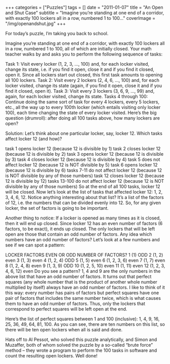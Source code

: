 +++
categories = ["Puzzles"]
tags = []
date = "2011-01-07"
title = "An Open and Shut Case"
subtitle = "Imagine you’re standing at one end of a corridor, with exactly 100 lockers all in a row, numbered 1 to 100..."
coverImage = "/img/openandshut.jpg"
+++

For today’s puzzle, I’m taking you back to school.
<!--more-->
Imagine you’re standing at one end of a corridor, with exactly 100 lockers all in a row, numbered 1 to 100, all of which are initially closed. Your math teacher walks by and asks you to perform the following sequence of tasks:

Task 1: Visit every locker (1, 2, 3, …, 100) and, for each locker visited, change its state, i.e. if you find it open, close it and if you find it closed, open it. Since all lockers start out closed, this first task amounts to opening all 100 lockers.
Task 2: Visit every 2 lockers (2, 4, 6, …, 100) and, for each locker visited, change its state (again, if you find it open, close it and if you find it closed, open it).
Task 3: Visit every 3 lockers (3, 6, 9, …, 99) and, again, for each locker visited, change its state.
Tasks 4 through 100: Continue doing the same sort of task for every 4 lockers, every 5 lockers, etc., all the way up to every 100th locker (which entails visiting only locker 100), each time changing the state of every locker visited.
Here’s the big question (drumroll): after doing all 100 tasks above, how many lockers are open?

Solution: Let’s think about one particular locker, say, locker 12. Which tasks affect locker 12 (and how)?

task 1 opens locker 12 (because 12 is divisible by 1)
task 2 closes locker 12 (because 12 is divisible by 2)
task 3 opens locker 12 (because 12 is divisible by 3)
task 4 closes locker 12 (because 12 is divisible by 4)
task 5 does not affect locker 12 (because 12 is NOT divisible by 5)
task 6 opens locker 12 (because 12 is divisible by 6)
tasks 7-11 do not affect locker 12 (because 12 is NOT divisible by any of those numbers)
task 12 closes locker 12 (because 12 is divisible by 12)
tasks 13-100 do not affect locker 12 (because 12 is NOT divisible by any of those numbers)
So at the end of all 100 tasks, locker 12 will be closed. Now let’s look at the list of tasks that affected locker 12: 1, 2, 3, 4, 6, 12. Notice anything interesting about that list? It’s a list of the factors of 12, i.e. the numbers that can be divided evenly into 12. So, for any given locker, the set of factors is going to be important.

Another thing to notice: If a locker is opened as many times as it is closed, then it will end up closed. Since locker 12 has an even number of factors (6 factors, to be exact), it ends up closed. The only lockers that will be left open are those that contain an odd number of factors. Any idea which numbers have an odd number of factors? Let’s look at a few numbers and see if we can spot a pattern:

LOCKER   	FACTORS	EVEN OR ODD NUMBER OF FACTORS?
1	(1)	ODD
2	(1, 2)	even
3	(1, 3)	even
4	(1, 2, 4)	ODD
5	(1, 5)	even
6	(1, 2, 3, 6)	even
7	(1, 7)	even
8	(1, 2, 4, 8)	even
9	(1, 3, 9)	ODD
10	(1, 2, 5, 10)	even
11	(1, 11)	even
12	(1, 2, 3, 4, 6, 12)   	even
Do you see a pattern? 1, 4 and 9 are the only numbers in the above list that have an odd number of factors. It turns out that perfect squares (any whole number that is the product of another whole number multiplied by itself) always have an odd number of factors. I like to think of it this way: every number has pairs of factors but perfect squares have one pair of factors that includes the same number twice, which is what causes them to have an odd number of factors. Thus, only the lockers that correspond to perfect squares will be left open at the end.

Here’s the list of perfect squares between 1 and 100 (inclusive): 1, 4, 9, 16, 25, 36, 49, 64, 81, 100. As you can see, there are ten numbers on this list, so there will be ten open lockers when all is said and done.

Hats off to Al Pessot, who solved this puzzle analytically, and Simon and Muzaffer, both of whom solved the puzzle by a so-called “brute force” method – they wrote a program to perform the 100 tasks in software and count the resulting open lockers. Well done!

